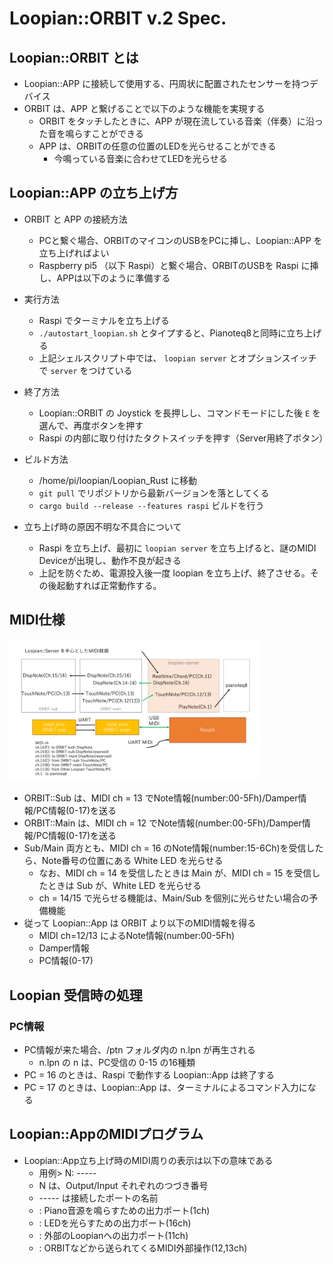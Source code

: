 # Loopian::ORBIT v.2 Spec.


## Loopian::ORBIT とは

- Loopian::APP に接続して使用する、円周状に配置されたセンサーを持つデバイス
- ORBIT は、APP と繋げることで以下のような機能を実現する
    - ORBIT をタッチしたときに、APP が現在流している音楽（伴奏）に沿った音を鳴らすことができる
    - APP は、ORBITの任意の位置のLEDを光らせることができる
        - 今鳴っている音楽に合わせてLEDを光らせる

## Loopian::APP の立ち上げ方

- ORBIT と APP の接続方法
    - PCと繋ぐ場合、ORBITのマイコンのUSBをPCに挿し、Loopian::APP を立ち上げればよい
    - Raspberry pi5 （以下 Raspi）と繋ぐ場合、ORBITのUSBを Raspi に挿し、APPは以下のように準備する

- 実行方法
    - Raspi でターミナルを立ち上げる
    - `./autostart_loopian.sh` とタイプすると、Pianoteq8と同時に立ち上げる
    - 上記シェルスクリプト中では、 `loopian server` とオプションスイッチで `server` をつけている

- 終了方法
    - Loopian::ORBIT の Joystick を長押しし、コマンドモードにした後 `E` を選んで、再度ボタンを押す
    - Raspi の内部に取り付けたタクトスイッチを押す（Server用終了ボタン）

- ビルド方法
    - /home/pi/loopian/Loopian_Rust に移動
    - `git pull` でリポジトリから最新バージョンを落としてくる
    - `cargo build --release --features raspi`  ビルドを行う

- 立ち上げ時の原因不明な不具合について
    - Raspi を立ち上げ、最初に `loopian server` を立ち上げると、謎のMIDI Deviceが出現し、動作不良が起きる
    - 上記を防ぐため、電源投入後一度 loopian を立ち上げ、終了させる。その後起動すれば正常動作する。


## MIDI仕様

<img src="image/orbit_system_design.png" width="80%">

- ORBIT::Sub は、MIDI ch = 13 でNote情報(number:00-5Fh)/Damper情報/PC情報(0-17)を送る
- ORBIT::Main は、MIDI ch = 12 でNote情報(number:00-5Fh)/Damper情報/PC情報(0-17)を送る
- Sub/Main 両方とも、MIDI ch = 16 のNote情報(number:15-6Ch)を受信したら、Note番号の位置にある White LED を光らせる
    - なお、MIDI ch = 14 を受信したときは Main が、MIDI ch = 15 を受信したときは Sub が、White LED を光らせる
    - ch = 14/15 で光らせる機能は、Main/Sub を個別に光らせたい場合の予備機能
- 従って Loopian::App は ORBIT より以下のMIDI情報を得る
    - MIDI ch=12/13 によるNote情報(number:00-5Fh)
    - Damper情報
    - PC情報(0-17)

## Loopian 受信時の処理

### PC情報

- PC情報が来た場合、/ptn フォルダ内の n.lpn が再生される
    - n.lpn の n は、PC受信の 0-15 の16種類
- PC = 16 のときは、Raspi で動作する Loopian::App は終了する
- PC = 17 のときは、Loopian::App は、ターミナルによるコマンド入力になる

## Loopian::AppのMIDIプログラム

- Loopian::App立ち上げ時のMIDI周りの表示は以下の意味である
    - 用例> N: ----- <as XXX>
    - N は、Output/Input それぞれのつづき番号
    - ----- は接続したポートの名前
    - <as Piano> : Piano音源を鳴らすための出力ポート(1ch)
    - <as LED> : LEDを光らすための出力ポート(16ch)
    - <as Ext> : 外部のLoopianへの出力ポート(11ch)
    - <as Flow> : ORBITなどから送られてくるMIDI外部操作(12,13ch)
